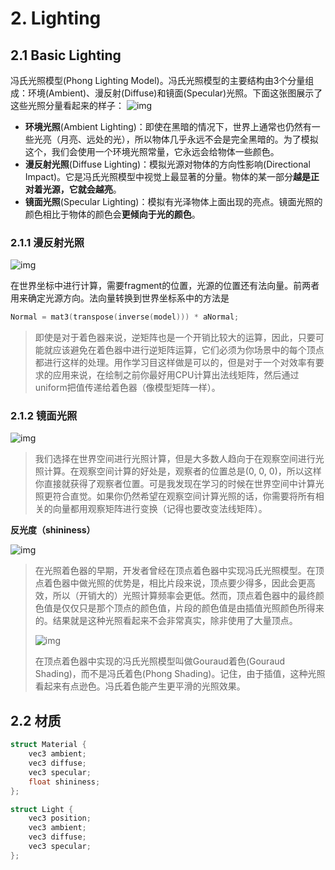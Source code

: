 # 2. Lighting

## 2.1 Basic Lighting

冯氏光照模型(Phong Lighting Model)。冯氏光照模型的主要结构由3个分量组成：环境(Ambient)、漫反射(Diffuse)和镜面(Specular)光照。下面这张图展示了这些光照分量看起来的样子：
![img](https://learnopengl-cn.github.io/img/02/02/basic_lighting_phong.png)

- **环境光照**(Ambient Lighting)：即使在黑暗的情况下，世界上通常也仍然有一些光亮（月亮、远处的光），所以物体几乎永远不会是完全黑暗的。为了模拟这个，我们会使用一个环境光照常量，它永远会给物体一些颜色。
- **漫反射光照**(Diffuse Lighting)：模拟光源对物体的方向性影响(Directional Impact)。它是冯氏光照模型中视觉上最显著的分量。物体的某一部分**越是正对着光源，它就会越亮**。
- **镜面光照**(Specular Lighting)：模拟有光泽物体上面出现的亮点。镜面光照的颜色相比于物体的颜色会**更倾向于光的颜色**。

### 2.1.1 漫反射光照

![img](https://learnopengl-cn.github.io/img/02/02/diffuse_light.png)

在世界坐标中进行计算，需要fragment的位置，光源的位置还有法向量。前两者用来确定光源方向。法向量转换到世界坐标系中的方法是

```c++
Normal = mat3(transpose(inverse(model))) * aNormal;
```

>即使是对于着色器来说，逆矩阵也是一个开销比较大的运算，因此，只要可能就应该避免在着色器中进行逆矩阵运算，它们必须为你场景中的每个顶点都进行这样的处理。用作学习目这样做是可以的，但是对于一个对效率有要求的应用来说，在绘制之前你最好用CPU计算出法线矩阵，然后通过uniform把值传递给着色器（像模型矩阵一样）。

### 2.1.2 镜面光照

![img](https://learnopengl-cn.github.io/img/02/02/basic_lighting_specular_theory.png)

>我们选择在世界空间进行光照计算，但是大多数人趋向于在观察空间进行光照计算。在观察空间计算的好处是，观察者的位置总是(0, 0, 0)，所以这样你直接就获得了观察者位置。可是我发现在学习的时候在世界空间中计算光照更符合直觉。如果你仍然希望在观察空间计算光照的话，你需要将所有相关的向量都用观察矩阵进行变换（记得也要改变法线矩阵）。

**反光度（shininess）**

![img](https://learnopengl-cn.github.io/img/02/02/basic_lighting_specular_shininess.png)

>在光照着色器的早期，开发者曾经在顶点着色器中实现冯氏光照模型。在顶点着色器中做光照的优势是，相比片段来说，顶点要少得多，因此会更高效，所以（开销大的）光照计算频率会更低。然而，顶点着色器中的最终颜色值是仅仅只是那个顶点的颜色值，片段的颜色值是由插值光照颜色所得来的。结果就是这种光照看起来不会非常真实，除非使用了大量顶点。
>
>![img](https://learnopengl-cn.github.io/img/02/02/basic_lighting_gouruad.png)
>
>在顶点着色器中实现的冯氏光照模型叫做Gouraud着色(Gouraud Shading)，而不是冯氏着色(Phong Shading)。记住，由于插值，这种光照看起来有点逊色。冯氏着色能产生更平滑的光照效果。

## 2.2 材质

```c
struct Material {
    vec3 ambient;
    vec3 diffuse;
    vec3 specular;
    float shininess;
}; 

struct Light {
    vec3 position;
    vec3 ambient;
    vec3 diffuse;
    vec3 specular;
};
```

